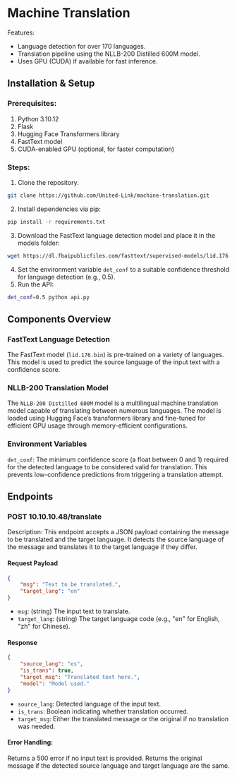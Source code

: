# Machine Translation


Features:
* Language detection for over 170 languages.
* Translation pipeline using the NLLB-200 Distilled 600M model.
* Uses GPU (CUDA) if available for fast inference.


## Installation & Setup
### Prerequisites:
1. Python 3.10.12
2. Flask
3. Hugging Face Transformers library
4. FastText model
5. CUDA-enabled GPU (optional, for faster computation)

### Steps:
1. Clone the repository.
```bash
git clone https://github.com/United-Link/machine-translation.git
```
2. Install dependencies via pip:
```bash
pip install -r requirements.txt
```
3. Download the FastText language detection model and place it in the models folder:
```bash
wget https://dl.fbaipublicfiles.com/fasttext/supervised-models/lid.176.bin -P models/
```
4. Set the environment variable `det_conf` to a suitable confidence threshold for language detection (e.g., 0.5).
5. Run the API:
```bash
det_conf=0.5 python api.py
```
## Components Overview
### FastText Language Detection
The FastText model (`lid.176.bin`) is pre-trained on a variety of languages. This model is used to predict the source language of the input text with a confidence score.

### NLLB-200 Translation Model
The `NLLB-200 Distilled 600M` model is a multilingual machine translation model capable of translating between numerous languages. The model is loaded using Hugging Face’s transformers library and fine-tuned for efficient GPU usage through memory-efficient configurations.

### Environment Variables
`det_conf`: The minimum confidence score (a float between 0 and 1) required for the detected language to be considered valid for translation. This prevents low-confidence predictions from triggering a translation attempt.

## Endpoints
### POST 10.10.10.48/translate
Description:
This endpoint accepts a JSON payload containing the message to be translated and the target language. It detects the source language of the message and translates it to the target language if they differ.

#### Request Payload
```json
{
    "msg": "Text to be translated.",
    "target_lang": "en"
}
```
* `msg`: (string) The input text to translate.
* `target_lang`: (string) The target language code (e.g., "en" for English, "zh" for Chinese).

#### Response
```json
{
    "source_lang": "es",
    "is_trans": true,
    "target_msg": "Translated text here.",
    "model": "Model used."
}
```
* `source_lang`: Detected language of the input text.
* `is_trans`: Boolean indicating whether translation occurred.
* `target_msg`: Either the translated message or the original if no translation was needed.

#### Error Handling:
Returns a 500 error if no input text is provided.
Returns the original message if the detected source language and target language are the same.



